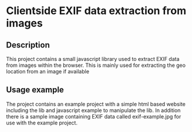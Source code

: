 # Clientside EXIF data extraction from images 

## Description
This project contains a small javascript library used to extract EXIF data from images within the browser.
This is mainly used for extracting the geo location from an image if available

## Usage example
The project contains an example project with a simple html based website including the lib and javascript example to manipulate the lib.
In addition there is a sample image containing EXIF data called exif-example.jpg for use with the example project. 